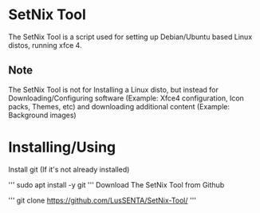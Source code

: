 # SetNix Tool

The SetNix Tool is a script used for setting up Debian/Ubuntu based Linux distos, running xfce 4.

## Note

The SetNix Tool is not for Installing a Linux disto, but instead for Downloading/Configuring software (Example: Xfce4 configuration, Icon packs, Themes, etc) and downloading additional content (Example: Background images)

# Installing/Using

Install git (If it's not already installed)

'''
sudo apt install -y git
'''
Download The SetNix Tool from Github

'''
git clone https://github.com/LusSENTA/SetNix-Tool/
'''
